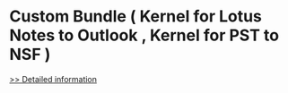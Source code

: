 # Custom Bundle ( Kernel for Lotus Notes to Outlook , Kernel for PST to NSF )
[>> Detailed information](https://secure.element5.com/esales/product.html?productid=300527354&affiliateid=200057808)
